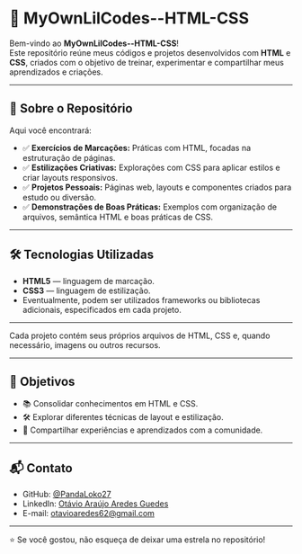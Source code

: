 # 🎨 MyOwnLilCodes--HTML-CSS

Bem-vindo ao **MyOwnLilCodes--HTML-CSS**!  
Este repositório reúne meus códigos e projetos desenvolvidos com **HTML** e **CSS**, criados com o objetivo de treinar, experimentar e compartilhar meus aprendizados e criações.

---

## 🚀 Sobre o Repositório

Aqui você encontrará:

- ✅ **Exercícios de Marcações:** Práticas com HTML, focadas na estruturação de páginas.
- ✅ **Estilizações Criativas:** Explorações com CSS para aplicar estilos e criar layouts responsivos.
- ✅ **Projetos Pessoais:** Páginas web, layouts e componentes criados para estudo ou diversão.
- ✅ **Demonstrações de Boas Práticas:** Exemplos com organização de arquivos, semântica HTML e boas práticas de CSS.

---

## 🛠️ Tecnologias Utilizadas

- **HTML5** — linguagem de marcação.
- **CSS3** — linguagem de estilização.
- Eventualmente, podem ser utilizados frameworks ou bibliotecas adicionais, especificados em cada projeto.

---

Cada projeto contém seus próprios arquivos de HTML, CSS e, quando necessário, imagens ou outros recursos.

---

## 🎯 Objetivos

- 📚 Consolidar conhecimentos em HTML e CSS.
- 🛠️ Explorar diferentes técnicas de layout e estilização.
- 🤝 Compartilhar experiências e aprendizados com a comunidade.

---

## 📬 Contato

- GitHub: [@PandaLoko27](https://github.com/PandaLoko27)
- LinkedIn: [Otávio Araújo Aredes Guedes](https://www.linkedin.com/in/otávio-araújo-aredes-guedes-ab44a4248/)
- E-mail: [otavioaredes62@gmail.com](mailto:otavioaredes62@gmail.com)

---

⭐ Se você gostou, não esqueça de deixar uma estrela no repositório!
